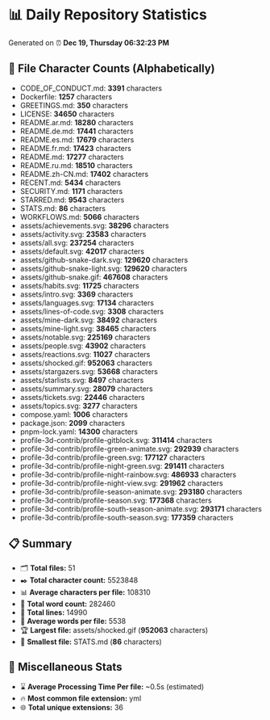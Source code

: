 # 📊 Daily Repository Statistics
Generated on ⏰ **Dec 19, Thursday 06:32:23 PM**

## 📂 File Character Counts (Alphabetically)
- CODE_OF_CONDUCT.md: **3391** characters
- Dockerfile: **1257** characters
- GREETINGS.md: **350** characters
- LICENSE: **34650** characters
- README.ar.md: **18280** characters
- README.de.md: **17441** characters
- README.es.md: **17679** characters
- README.fr.md: **17423** characters
- README.md: **17277** characters
- README.ru.md: **18510** characters
- README.zh-CN.md: **17402** characters
- RECENT.md: **5434** characters
- SECURITY.md: **1171** characters
- STARRED.md: **9543** characters
- STATS.md: **86** characters
- WORKFLOWS.md: **5066** characters
- assets/achievements.svg: **38296** characters
- assets/activity.svg: **23583** characters
- assets/all.svg: **237254** characters
- assets/default.svg: **42017** characters
- assets/github-snake-dark.svg: **129620** characters
- assets/github-snake-light.svg: **129620** characters
- assets/github-snake.gif: **467608** characters
- assets/habits.svg: **11725** characters
- assets/intro.svg: **3369** characters
- assets/languages.svg: **17134** characters
- assets/lines-of-code.svg: **3308** characters
- assets/mine-dark.svg: **38492** characters
- assets/mine-light.svg: **38465** characters
- assets/notable.svg: **225169** characters
- assets/people.svg: **43902** characters
- assets/reactions.svg: **11027** characters
- assets/shocked.gif: **952063** characters
- assets/stargazers.svg: **53668** characters
- assets/starlists.svg: **8497** characters
- assets/summary.svg: **28079** characters
- assets/tickets.svg: **22446** characters
- assets/topics.svg: **3277** characters
- compose.yaml: **1006** characters
- package.json: **2099** characters
- pnpm-lock.yaml: **14300** characters
- profile-3d-contrib/profile-gitblock.svg: **311414** characters
- profile-3d-contrib/profile-green-animate.svg: **292939** characters
- profile-3d-contrib/profile-green.svg: **177127** characters
- profile-3d-contrib/profile-night-green.svg: **291411** characters
- profile-3d-contrib/profile-night-rainbow.svg: **486933** characters
- profile-3d-contrib/profile-night-view.svg: **291962** characters
- profile-3d-contrib/profile-season-animate.svg: **293180** characters
- profile-3d-contrib/profile-season.svg: **177368** characters
- profile-3d-contrib/profile-south-season-animate.svg: **293171** characters
- profile-3d-contrib/profile-south-season.svg: **177359** characters

## 📋 Summary
- 🗂️ **Total files:** 51
- ✒️ **Total character count:** 5523848
- 📊 **Average characters per file:** 108310
- 📝 **Total word count:** 282460
- 🧾 **Total lines:** 14990
- 📐 **Average words per file:** 5538
- 🏆 **Largest file:** assets/shocked.gif (**952063** characters)
- 🥉 **Smallest file:** STATS.md (**86** characters)

## 🌟 Miscellaneous Stats
- ⌛ **Average Processing Time Per file:** ~0.5s (estimated)
- 🔥 **Most common file extension:** yml
- 🌐 **Total unique extensions:** 36
